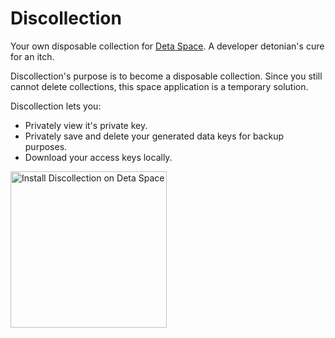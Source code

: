 # Discollection

Your own disposable collection for [Deta Space](https://deta.space/). A developer detonian's cure for an itch.

Discollection's purpose is to become a disposable collection. Since you
still cannot delete collections, this space application is a temporary
solution.

Discollection lets you:

- Privately view it's private key.
- Privately save and delete your generated data keys for backup purposes.
- Download your access keys locally.

[<img src="https://deta.space/buttons/dark.svg" alt="Install Discollection on Deta Space" width="250px"/>](https://deta.space/discovery/@xarunoba/discollection)
